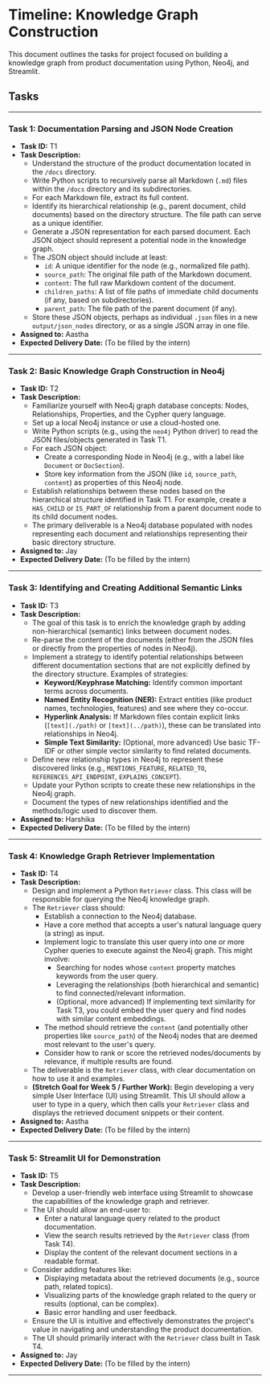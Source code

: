 # Timeline: Knowledge Graph Construction

This document outlines the tasks for project focused on building a knowledge graph from product documentation using Python, Neo4j, and Streamlit.

## Tasks

---

### Task 1: Documentation Parsing and JSON Node Creation
*   **Task ID:** T1
*   **Task Description:**
    *   Understand the structure of the product documentation located in the `/docs` directory.
    *   Write Python scripts to recursively parse all Markdown (`.md`) files within the `/docs` directory and its subdirectories.
    *   For each Markdown file, extract its full content.
    *   Identify its hierarchical relationship (e.g., parent document, child documents) based on the directory structure. The file path can serve as a unique identifier.
    *   Generate a JSON representation for each parsed document. Each JSON object should represent a potential node in the knowledge graph.
    *   The JSON object should include at least:
        *   `id`: A unique identifier for the node (e.g., normalized file path).
        *   `source_path`: The original file path of the Markdown document.
        *   `content`: The full raw Markdown content of the document.
        *   `children_paths`: A list of file paths of immediate child documents (if any, based on subdirectories).
        *   `parent_path`: The file path of the parent document (if any).
    *   Store these JSON objects, perhaps as individual `.json` files in a new `output/json_nodes` directory, or as a single JSON array in one file.
*   **Assigned to:** Aastha
*   **Expected Delivery Date:** (To be filled by the intern)

---

### Task 2: Basic Knowledge Graph Construction in Neo4j
*   **Task ID:** T2
*   **Task Description:**
    *   Familiarize yourself with Neo4j graph database concepts: Nodes, Relationships, Properties, and the Cypher query language.
    *   Set up a local Neo4j instance or use a cloud-hosted one.
    *   Write Python scripts (e.g., using the `neo4j` Python driver) to read the JSON files/objects generated in Task T1.
    *   For each JSON object:
        *   Create a corresponding Node in Neo4j (e.g., with a label like `Document` or `DocSection`).
        *   Store key information from the JSON (like `id`, `source_path`, `content`) as properties of this Neo4j node.
    *   Establish relationships between these nodes based on the hierarchical structure identified in Task T1. For example, create a `HAS_CHILD` or `IS_PART_OF` relationship from a parent document node to its child document nodes.
    *   The primary deliverable is a Neo4j database populated with nodes representing each document and relationships representing their basic directory structure.
*   **Assigned to:** Jay
*   **Expected Delivery Date:** (To be filled by the intern)

---

### Task 3: Identifying and Creating Additional Semantic Links
*   **Task ID:** T3
*   **Task Description:**
    *   The goal of this task is to enrich the knowledge graph by adding non-hierarchical (semantic) links between document nodes.
    *   Re-parse the content of the documents (either from the JSON files or directly from the properties of nodes in Neo4j).
    *   Implement a strategy to identify potential relationships between different documentation sections that are not explicitly defined by the directory structure. Examples of strategies:
        *   **Keyword/Keyphrase Matching:** Identify common important terms across documents.
        *   **Named Entity Recognition (NER):** Extract entities (like product names, technologies, features) and see where they co-occur.
        *   **Hyperlink Analysis:** If Markdown files contain explicit links (`[text](./path)` or `[text](../path)`), these can be translated into relationships in Neo4j.
        *   **Simple Text Similarity:** (Optional, more advanced) Use basic TF-IDF or other simple vector similarity to find related documents.
    *   Define new relationship types in Neo4j to represent these discovered links (e.g., `MENTIONS_FEATURE`, `RELATED_TO`, `REFERENCES_API_ENDPOINT`, `EXPLAINS_CONCEPT`).
    *   Update your Python scripts to create these new relationships in the Neo4j graph.
    *   Document the types of new relationships identified and the methods/logic used to discover them.
*   **Assigned to:** Harshika
*   **Expected Delivery Date:** (To be filled by the intern)

---

### Task 4: Knowledge Graph Retriever Implementation
*   **Task ID:** T4
*   **Task Description:**
    *   Design and implement a Python `Retriever` class. This class will be responsible for querying the Neo4j knowledge graph.
    *   The `Retriever` class should:
        *   Establish a connection to the Neo4j database.
        *   Have a core method that accepts a user's natural language query (a string) as input.
        *   Implement logic to translate this user query into one or more Cypher queries to execute against the Neo4j graph. This might involve:
            *   Searching for nodes whose `content` property matches keywords from the user query.
            *   Leveraging the relationships (both hierarchical and semantic) to find connected/relevant information.
            *   (Optional, more advanced) If implementing text similarity for Task T3, you could embed the user query and find nodes with similar content embeddings.
        *   The method should retrieve the `content` (and potentially other properties like `source_path`) of the Neo4j nodes that are deemed most relevant to the user's query.
        *   Consider how to rank or score the retrieved nodes/documents by relevance, if multiple results are found.
    *   The deliverable is the `Retriever` class, with clear documentation on how to use it and examples.
    *   **(Stretch Goal for Week 5 / Further Work):** Begin developing a very simple User Interface (UI) using Streamlit. This UI should allow a user to type in a query, which then calls your `Retriever` class and displays the retrieved document snippets or their content.
*   **Assigned to:** Aastha
*   **Expected Delivery Date:** (To be filled by the intern)

---

### Task 5: Streamlit UI for Demonstration
*   **Task ID:** T5
*   **Task Description:**
    *   Develop a user-friendly web interface using Streamlit to showcase the capabilities of the knowledge graph and retriever.
    *   The UI should allow an end-user to:
        *   Enter a natural language query related to the product documentation.
        *   View the search results retrieved by the `Retriever` class (from Task T4).
        *   Display the content of the relevant document sections in a readable format.
    *   Consider adding features like:
        *   Displaying metadata about the retrieved documents (e.g., source path, related topics).
        *   Visualizing parts of the knowledge graph related to the query or results (optional, can be complex).
        *   Basic error handling and user feedback.
    *   Ensure the UI is intuitive and effectively demonstrates the project's value in navigating and understanding the product documentation.
    *   The UI should primarily interact with the `Retriever` class built in Task T4.
*   **Assigned to:** Jay
*   **Expected Delivery Date:** (To be filled by the intern)

--- 